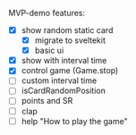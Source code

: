 MVP-demo features:
- [x] show random static card
  - [x] migrate to sveltekit
  - [x] basic ui
- [x] show with interval time
- [x] control game (Game.stop)
- [ ] custom interval time
- [ ] isCardRandomPosition
- [ ] points and SR
- [ ] clap
- [ ] help "How to play the game"